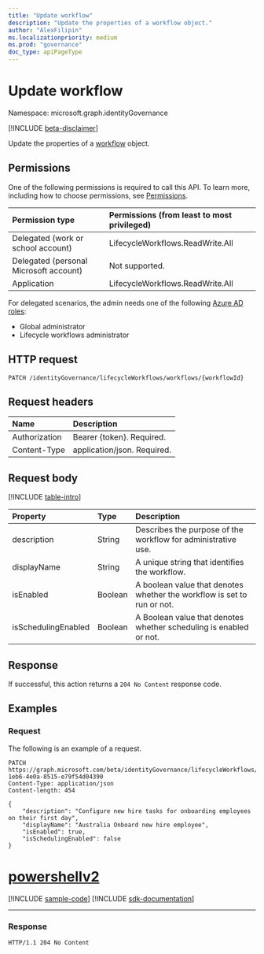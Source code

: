 ```yaml
---
title: "Update workflow"
description: "Update the properties of a workflow object."
author: "AlexFilipin"
ms.localizationpriority: medium
ms.prod: "governance"
doc_type: apiPageType
---
```


# Update workflow

Namespace: microsoft.graph.identityGovernance

[!INCLUDE [beta-disclaimer](../../includes/beta-disclaimer.md)]

Update the properties of a [workflow](../resources/identitygovernance-workflow.md) object.

## Permissions

One of the following permissions is required to call this API. To learn more, including how to choose permissions, see [Permissions](/graph/permissions-reference).

|Permission type|Permissions (from least to most privileged)|
|:---|:---|
|Delegated (work or school account)|LifecycleWorkflows.ReadWrite.All|
|Delegated (personal Microsoft account)|Not supported.|
|Application|LifecycleWorkflows.ReadWrite.All|

For delegated scenarios, the admin needs one of the following [Azure AD roles](/azure/active-directory/users-groups-roles/directory-assign-admin-roles#available-roles):

- Global administrator
- Lifecycle workflows administrator

## HTTP request

<!-- {
  "blockType": "ignored"
}
-->
``` http
PATCH /identityGovernance/lifecycleWorkflows/workflows/{workflowId}
```

## Request headers

|Name|Description|
|:---|:---|
|Authorization|Bearer {token}. Required.|
|Content-Type|application/json. Required.|

## Request body

[!INCLUDE [table-intro](../../includes/update-property-table-intro.md)]

|Property|Type|Description|
|:---|:---|:---|
|description|String|Describes the purpose of the workflow for administrative use.|
|displayName|String|A unique string that identifies the workflow.|
|isEnabled|Boolean|A boolean value that denotes whether the workflow is set to run or not.|
|isSchedulingEnabled|Boolean|A Boolean value that denotes whether scheduling is enabled or not. |


## Response

If successful, this action returns a `204 No Content` response code.

## Examples

### Request

The following is an example of a request.

<!-- {
  "blockType": "request",
  "name": "lifecycleworkflows_update_workflow"
}
-->
``` http
PATCH https://graph.microsoft.com/beta/identityGovernance/lifecycleWorkflows/workflows/156ce798-1eb6-4e0a-8515-e79f54d04390
Content-Type: application/json
Content-length: 454

{
    "description": "Configure new hire tasks for onboarding employees on their first day",
    "displayName": "Australia Onboard new hire employee",
    "isEnabled": true,
    "isSchedulingEnabled": false
}
```

# [powershellv2](#tab/powershellv2)
[!INCLUDE [sample-code](../includes/snippets/powershellv2/lifecycleworkflows-update-workflow-powershellv2-snippets.md)]
[!INCLUDE [sdk-documentation](../includes/snippets/snippets-sdk-documentation-link.md)]

---

### Response


<!-- {
  "blockType": "response",
  "truncated": true,

}
-->
``` http
HTTP/1.1 204 No Content
```
